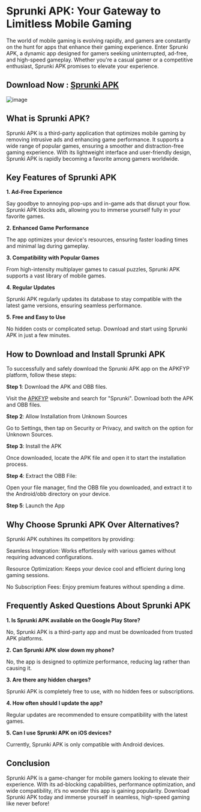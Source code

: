 # Sprunki APK: Your Gateway to Limitless Mobile Gaming

The world of mobile gaming is evolving rapidly, and gamers are constantly on the hunt for apps that enhance their gaming experience. Enter Sprunki APK, a dynamic app designed for gamers seeking uninterrupted, ad-free, and high-speed gameplay. Whether you're a casual gamer or a competitive enthusiast, Sprunki APK promises to elevate your experience.

## Download Now : [Sprunki APK](https://apkfyp.com/sprunki.html)

![image](https://github.com/user-attachments/assets/c6ba8c4f-80cf-4224-a0ba-6ad3f5d496fa)


## What is Sprunki APK?

Sprunki APK is a third-party application that optimizes mobile gaming by removing intrusive ads and enhancing game performance. It supports a wide range of popular games, ensuring a smoother and distraction-free gaming experience. With its lightweight interface and user-friendly design, Sprunki APK is rapidly becoming a favorite among gamers worldwide.

## Key Features of Sprunki APK

**1. Ad-Free Experience**

Say goodbye to annoying pop-ups and in-game ads that disrupt your flow. Sprunki APK blocks ads, allowing you to immerse yourself fully in your favorite games.

**2. Enhanced Game Performance**

The app optimizes your device's resources, ensuring faster loading times and minimal lag during gameplay.

**3. Compatibility with Popular Games**

From high-intensity multiplayer games to casual puzzles, Sprunki APK supports a vast library of mobile games.

**4. Regular Updates**

Sprunki APK regularly updates its database to stay compatible with the latest game versions, ensuring seamless performance.

**5. Free and Easy to Use**

No hidden costs or complicated setup. Download and start using Sprunki APK in just a few minutes.

## How to Download and Install Sprunki APK

To successfully and safely download the Sprunki APK app on the APKFYP platform, follow these steps:

**Step 1**: Download the APK and OBB files.

Visit the [APKFYP](https://tinyurl.com/3hfdj3fv) website and search for "Sprunki". Download both the APK and OBB files.

**Step 2**: Allow Installation from Unknown Sources 

Go to Settings, then tap on Security or Privacy, and switch on the option for Unknown Sources.

**Step 3**: Install the APK

Once downloaded, locate the APK file and open it to start the installation process.

**Step 4**: Extract the OBB File: 

Open your file manager, find the OBB file you downloaded, and extract it to the Android/obb directory on your device.

**Step 5**: Launch the App

## Why Choose Sprunki APK Over Alternatives?

Sprunki APK outshines its competitors by providing:

Seamless Integration: Works effortlessly with various games without requiring advanced configurations.

Resource Optimization: Keeps your device cool and efficient during long gaming sessions.

No Subscription Fees: Enjoy premium features without spending a dime.

## Frequently Asked Questions About Sprunki APK

**1. Is Sprunki APK available on the Google Play Store?**

No, Sprunki APK is a third-party app and must be downloaded from trusted APK platforms.

**2. Can Sprunki APK slow down my phone?**

No, the app is designed to optimize performance, reducing lag rather than causing it.

**3. Are there any hidden charges?**

Sprunki APK is completely free to use, with no hidden fees or subscriptions.

**4. How often should I update the app?**

Regular updates are recommended to ensure compatibility with the latest games.

**5. Can I use Sprunki APK on iOS devices?**

Currently, Sprunki APK is only compatible with Android devices.

## Conclusion

Sprunki APK is a game-changer for mobile gamers looking to elevate their experience. With its ad-blocking capabilities, performance optimization, and wide compatibility, it’s no wonder this app is gaining popularity. Download Sprunki APK today and immerse yourself in seamless, high-speed gaming like never before!
